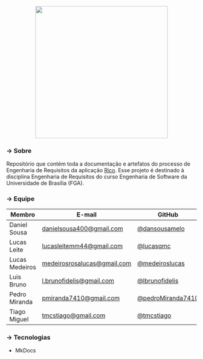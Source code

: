 <p align="center">
    <a href="https://www.rico.com.vc/"><img width="350" src="https://www.rico.com.vc/assets/css/images/icon-rico.png"></img></a>
</p>

### → Sobre     
Repositório que contém toda a documentação e artefatos do processo de Engenharia de Requisitos da aplicação [Rico](https://www.rico.com.vc/). Esse projeto é destinado à disciplina Engenharia de Requisitos do curso Engenharia de Software da Universidade de Brasília (FGA).

### → Equipe

| Membro         | E-mail                      | GitHub            |
|----------------|-----------------------------|-------------------|
| Daniel Sousa   | danielsousa400@gmail.com    | [@dansousamelo](https://github.com/dansousamelo)           |
| Lucas Leite    | lucasleitemm44@gmail.com    | [@lucasqmc](https://github.com/lucasqmc)                   |
| Lucas Medeiros | medeirosrosalucas@gmail.com | [@medeiroslucas](https://github.com/medeiroslucas)         |
| Luis Bruno     | l.brunofidelis@gmail.com    | [@lbrunofidelis](https://github.com/lbrunofidelis)         |
| Pedro Miranda  | pmiranda7410@gmail.com      | [@pedroMiranda7410](https://github.com/pedroMiranda7410)   |
| Tiago Miguel   | tmcstiago@gmail.com         | [@tmcstiago](https://github.com/tmcstiago)                 |

### → Tecnologias
* MkDocs
